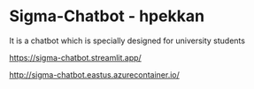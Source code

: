 # Sigma-Chatbot - hpekkan
It is a chatbot which is specially designed for university students

https://sigma-chatbot.streamlit.app/

http://sigma-chatbot.eastus.azurecontainer.io/


